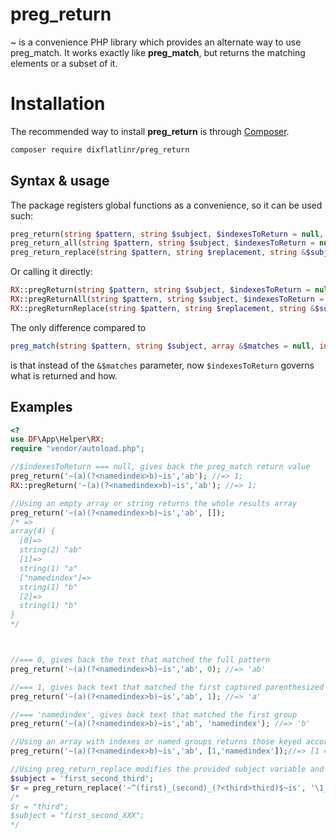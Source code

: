 # preg_return
~ is a convenience PHP library which provides an alternate way to use preg_match. It works exactly like **preg_match**, but returns the matching elements or a subset of it.

# Installation
The recommended way to install **preg_return** is through  [Composer](https://getcomposer.org/).
```bash
composer require dixflatlinr/preg_return
```

## Syntax & usage
The package registers global functions as a convenience, so it can be used such:

```php
preg_return(string $pattern, string $subject, $indexesToReturn = null, int $flags = 0, int $offset = 0)
preg_return_all(string $pattern, string $subject, $indexesToReturn = null, int $flags = 0, int $offset = 0)
preg_return_replace(string $pattern, string $replacement, string &$subject, $indexesToReturn = null, int $flags = 0, int $offset = 0)
```
Or calling it directly:
```php
RX::pregReturn(string $pattern, string $subject, $indexesToReturn = null, int $flags = 0, int $offset = 0)
RX::pregReturnAll(string $pattern, string $subject, $indexesToReturn = null, int $flags = 0, int $offset = 0)
RX::pregReturnReplace(string $pattern, string $replacement, string &$subject, $indexesToReturn = null, int $flags = 0, int $offset = 0)
```
The only difference compared to
```php
preg_match(string $pattern, string $subject, array &$matches = null, int $flags = 0, int $offset = 0): int|false
```
is that instead of the ```&$matches``` parameter, now ```$indexesToReturn``` governs what is returned and how.

## Examples
```php
<?
use DF\App\Helper\RX;
require "vendor/autoload.php";

//$indexesToReturn === null, gives back the preg_match return value
preg_return('~(a)(?<namedindex>b)~is','ab'); //=> 1;
RX::pregReturn('~(a)(?<namedindex>b)~is','ab'); //=> 1;

//Using an empty array or string returns the whole results array
preg_return('~(a)(?<namedindex>b)~is','ab', []);
/* =>
array(4) {
  [0]=>
  string(2) "ab"
  [1]=>
  string(1) "a"
  ["namedindex"]=>
  string(1) "b"
  [2]=>
  string(1) "b"
}
*/



//=== 0, gives back the text that matched the full pattern
preg_return('~(a)(?<namedindex>b)~is','ab', 0); //=> 'ab'

//=== 1, gives back text that matched the first captured parenthesized subpattern
preg_return('~(a)(?<namedindex>b)~is','ab', 1); //=> 'a'

//=== 'namedindex', gives back text that matched the first group
preg_return('~(a)(?<namedindex>b)~is','ab', 'namedindex'); //=> 'b'

//Using an array with indexes or named groups returns those keyed accordingly
preg_return('~(a)(?<namedindex>b)~is','ab', [1,'namedindex']);//=> [1 => 'a', 'namedindex' => b]

//Using preg_return_replace modifies the provided subject variable and returns the same as above
$subject = 'first_second_third';
$r = preg_return_replace('~^(first)_(second)_(?<third>third)$~is', '\1_\2_XXX', $subject, 3);
/*
$r = "third";
$subject = "first_second_XXX";
*/

```
